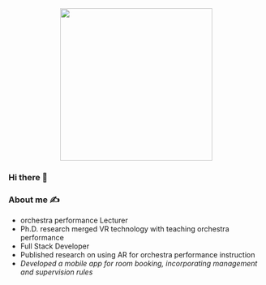 <!DOCTYPE html>
<html lang="en">

<body>
  <div style="text-align: center;">
    <img src="https://media.giphy.com/media/Y4ak9Ki2GZCbJxAnJD/giphy.gif" width="300">
  </div>

  <h3>Hi there 👋</h3>

  <div>
      <h3>About me ✍️</h3>
    <ul>
      <li>orchestra performance Lecturer</li>
      <li>Ph.D. research merged VR technology with teaching orchestra performance</li>
      <li>Full Stack Developer</li>
      <li>Published research on using AR for orchestra performance instruction<i>
      <li>Developed a mobile app for room booking, incorporating management and supervision rules</li>
    </ul>
  </div>

</body>

</html>



<!--
**drmelezabi/drmelezabi** is a ✨ _special_ ✨ repository because its `README.md` (this file) appears on your GitHub profile.

Here are some ideas to get you started:

- 🔭 I’m currently working on ...
- 🌱 I’m currently learning ...
- 👯 I’m looking to collaborate on ...
- 🤔 I’m looking for help with ...
- 💬 Ask me about ...
- 📫 How to reach me: ...
- 😄 Pronouns: ...
- ⚡ Fun fact: ...
-->
